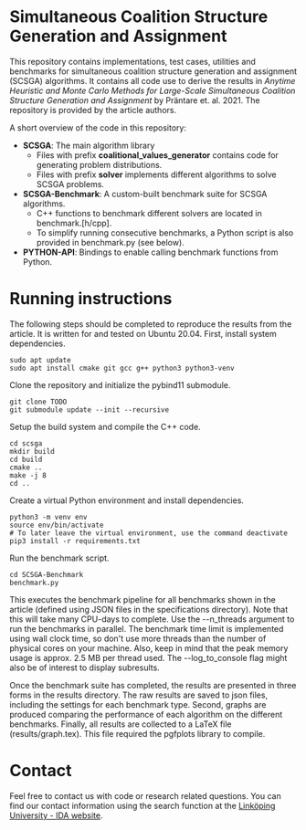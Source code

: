 # Simultaneous Coalition Structure Generation and Assignment

This repository contains implementations, test cases, utilities and benchmarks for simultaneous coalition structure generation and assignment (SCSGA) algorithms. It contains all code use to derive the results in *Anytime Heuristic and Monte Carlo Methods for Large-Scale Simultaneous Coalition Structure Generation and Assignment* by Präntare et. al. 2021. The repository is provided by the article authors.

A short overview of the code in this repository:

- **SCSGA**: The main algorithm library
  - Files with prefix **coalitional_values_generator** contains code for generating problem distributions.
  - Files with prefix **solver** implements different algorithms to solve SCSGA problems.
- **SCSGA-Benchmark**: A custom-built benchmark suite for SCSGA algorithms.
  - C++ functions to benchmark different solvers are located in benchmark.\[h/cpp\].
  - To simplify running consecutive benchmarks, a Python script is also provided in benchmark.py (see below).
- **PYTHON-API**: Bindings to enable calling benchmark functions from Python.

# Running instructions

The following steps should be completed to reproduce the results from the article. It is written for and tested on Ubuntu 20.04. First, install system dependencies.
```
sudo apt update
sudo apt install cmake git gcc g++ python3 python3-venv
```

Clone the repository and initialize the pybind11 submodule.
```
git clone TODO
git submodule update --init --recursive
```

Setup the build system and compile the C++ code.
```
cd scsga
mkdir build
cd build
cmake ..
make -j 8
cd ..
```

Create a virtual Python environment and install dependencies.
```
python3 -m venv env
source env/bin/activate 
# To later leave the virtual environment, use the command deactivate
pip3 install -r requirements.txt
```

Run the benchmark script.
```
cd SCSGA-Benchmark
benchmark.py
```

This executes the benchmark pipeline for all benchmarks shown in the article (defined using JSON files in the specifications directory). Note that this will take many CPU-days to complete. Use the --n_threads argument to run the benchmarks in parallel. The benchmark time limit is implemented using wall clock time, so don't use more threads than the number of physical cores on your machine. Also, keep in mind that the peak memory usage is approx. 2.5 MB per thread used. The --log_to_console flag might also be of interest to display subresults.

Once the benchmark suite has completed, the results are presented in three forms in the results directory. The raw results are saved to json files, including the settings for each benchmark type. Second, graphs are produced comparing the performance of each algorithm on the different benchmarks. Finally, all results are collected to a LaTeX file (results/graph.tex). This file required the pgfplots library to compile.

# Contact

Feel free to contact us with code or research related questions. You can find our contact information using the search function at the [Linköping University - IDA website](https://www.ida.liu.se/department/contact/search_person.en.shtml).
